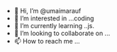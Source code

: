 - 👋 Hi, I’m @umaimarauf
- 👀 I’m interested in ...coding
- 🌱 I’m currently learning ..js.
- 💞️ I’m looking to collaborate on ...
- 📫 How to reach me ...

<!---
umaimarauf/umaimarauf is a ✨ special ✨ repository because its `README.md` (this file) appears on your GitHub profile.
You can click the Preview link to take a look at your changes.
--->

